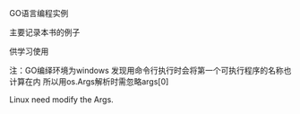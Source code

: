 GO语言编程实例

主要记录本书的例子

供学习使用

注：GO编绎环境为windows 发现用命令行执行时会将第一个可执行程序的名称也计算在内
所以用os.Args解析时需忽略args[0]

Linux need modify the Args.
